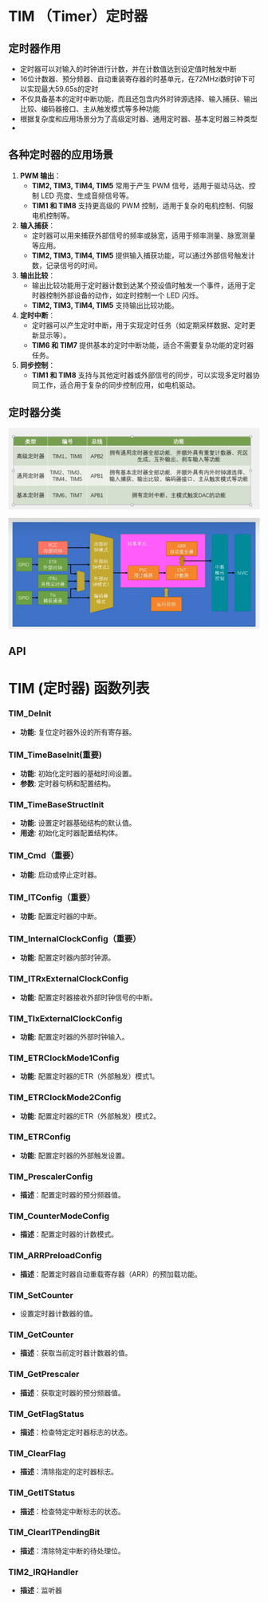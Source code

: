 # TIM （Timer）定时器

## 定时器作用

+ 定时器可以对输入的时钟进行计数，并在计数值达到设定值时触发中断
+ 16位计数器、预分频器、自动重装寄存器的时基单元，在72MHzi数时钟下可以实现最大59.65s的定时
+ 不仅具备基本的定时中断功能，而且还包含内外时钟源选择、输入捕获、输出比较、编码器接口、主从触发模式等多种功能
+ 根据复杂度和应用场景分为了高级定时器、通用定时器、基本定时器三种类型
+ 

## 各种定时器的应用场景

1. **PWM 输出**：
   - **TIM2, TIM3, TIM4, TIM5** 常用于产生 PWM 信号，适用于驱动马达、控制 LED 亮度、生成音频信号等。
   - **TIM1 和 TIM8** 支持更高级的 PWM 控制，适用于复杂的电机控制、伺服电机控制等。
2. **输入捕获**：
   - 定时器可以用来捕获外部信号的频率或脉宽，适用于频率测量、脉宽测量等应用。
   - **TIM2, TIM3, TIM4, TIM5** 提供输入捕获功能，可以通过外部信号触发计数，记录信号的时间。
3. **输出比较**：
   - 输出比较功能用于定时器计数到达某个预设值时触发一个事件，适用于定时器控制外部设备的动作，如定时控制一个 LED 闪烁。
   - **TIM2, TIM3, TIM4, TIM5** 支持输出比较功能。
4. **定时中断**：
   - 定时器可以产生定时中断，用于实现定时任务（如定期采样数据、定时更新显示等）。
   - **TIM6 和 TIM7** 提供基本的定时中断功能，适合不需要复杂功能的定时器任务。
5. **同步控制**：
   - **TIM1 和 TIM8** 支持与其他定时器或外部信号的同步，可以实现多定时器协同工作，适合用于复杂的同步控制应用，如电机驱动。

## 定时器分类

![Tim定时器类型](../images/中断/Tim定时器类型.jpg)



![ ](../images/中断/定时中断基本结构.jpg)





## API



# TIM (定时器) 函数列表



### TIM_DeInit
- **功能**: 复位定时器外设的所有寄存器。

### TIM_TimeBaseInit(重要)
- **功能**: 初始化定时器的基础时间设置。
- **参数**: 定时器句柄和配置结构。

### TIM_TimeBaseStructInit
- **功能**: 设置定时器基础结构的默认值。
- **用途**: 初始化定时器配置结构体。

### TIM_Cmd（重要）
- **功能**: 启动或停止定时器。

### TIM_ITConfig（重要）
- **功能**: 配置定时器的中断。

### TIM_InternalClockConfig（重要）
- **功能**: 配置定时器内部时钟源。

### TIM_ITRxExternalClockConfig
- **功能**: 配置定时器接收外部时钟信号的中断。

### TIM_TIxExternalClockConfig
- **功能**: 配置定时器的外部时钟输入。

### TIM_ETRClockMode1Config
- **功能**: 配置定时器的ETR（外部触发）模式1。

### TIM_ETRClockMode2Config
- **功能**: 配置定时器的ETR（外部触发）模式2。

### TIM_ETRConfig
- **功能**: 配置定时器的外部触发设置。

### TIM_PrescalerConfig

+ **描述**：配置定时器的预分频器值。

### TIM_CounterModeConfig

+ **描述**：配置定时器的计数模式。

### TIM_ARRPreloadConfig

+ **描述**：配置定时器自动重载寄存器（ARR）的预加载功能。

### TIM_SetCounter

+ 设置定时器计数器的值。

### TIM_GetCounter

+ **描述**：获取当前定时器计数器的值。

### TIM_GetPrescaler

+ **描述**：获取定时器的预分频器值。

### TIM_GetFlagStatus

+ **描述**：检查特定定时器标志的状态。

### TIM_ClearFlag

+ **描述**：清除指定的定时器标志。

### TIM_GetITStatus

+ **描述**：检查特定中断标志的状态。

### TIM_ClearITPendingBit

+ **描述**：清除特定中断的待处理位。

### TIM2_IRQHandler

+ **描述**：监听器

